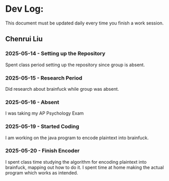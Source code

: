 # Dev Log:

This document must be updated daily every time you finish a work session.

## Chenrui Liu

### 2025-05-14 - Setting up the Repository
Spent class period setting up the repository since group is absent.

### 2025-05-15 - Research Period
Did research about brainfuck while group was absent.

### 2025-05-16 - Absent
I was taking my AP Psychology Exam

### 2025-05-19 - Started Coding
I am working on the java program to encode plaintext into brainfuck.

### 2025-05-20 - Finish Encoder
I spent class time studying the algorithm for encoding plaintext into brainfuck, mapping out how to do it. I spent time at home making the actual program which works as intended.
